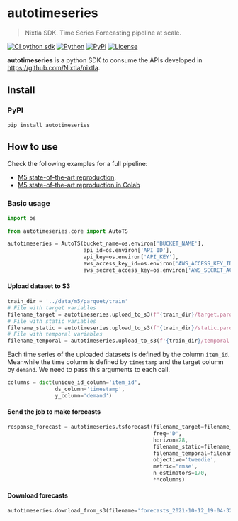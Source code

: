 # autotimeseries
> Nixtla SDK. Time Series Forecasting pipeline at scale.


[![CI python sdk](https://github.com/Nixtla/nixtla/actions/workflows/python-sdk.yml/badge.svg)](https://github.com/Nixtla/nixtla/actions/workflows/python-sdk.yml)
[![Python](https://img.shields.io/pypi/pyversions/autotimeseries)](https://pypi.org/project/autotimeseries/)
[![PyPi](https://img.shields.io/pypi/v/autotimeseries?color=blue)](https://pypi.org/project/autotimeseries/)
[![License](https://img.shields.io/github/license/Nixtla/autotimeseries)](https://github.com/Nixtla/nixtla/sdk/python-autotimeseries/blob/main/LICENSE)

**autotimeseries** is a python SDK to consume the APIs developed in https://github.com/Nixtla/nixtla.

## Install

### PyPI

`pip install autotimeseries`

## How to use

Check the following examples for a full pipeline:

- [M5 state-of-the-art reproduction](https://github.com/Nixtla/autotimeseries/tree/main/examples/m5).
- [M5 state-of-the-art reproduction in Colab](https://colab.research.google.com/drive/1pmp4rqiwiPL-ambxTrJGBiNMS-7vm3v6?ts=616700c4)

### Basic usage

```python
import os

from autotimeseries.core import AutoTS

autotimeseries = AutoTS(bucket_name=os.environ['BUCKET_NAME'],
                        api_id=os.environ['API_ID'], 
                        api_key=os.environ['API_KEY'],
                        aws_access_key_id=os.environ['AWS_ACCESS_KEY_ID'], 
                        aws_secret_access_key=os.environ['AWS_SECRET_ACCESS_KEY'])
```

#### Upload dataset to S3

```python
train_dir = '../data/m5/parquet/train'
# File with target variables
filename_target = autotimeseries.upload_to_s3(f'{train_dir}/target.parquet')
# File with static variables
filename_static = autotimeseries.upload_to_s3(f'{train_dir}/static.parquet')
# File with temporal variables
filename_temporal = autotimeseries.upload_to_s3(f'{train_dir}/temporal.parquet')
```

Each time series of the uploaded datasets is defined by the column `item_id`. Meanwhile the time column is defined by `timestamp` and the target column by `demand`. We need to pass this arguments to each call.

```python
columns = dict(unique_id_column='item_id',
               ds_column='timestamp',
               y_column='demand')
```

#### Send the job to make forecasts

```python
response_forecast = autotimeseries.tsforecast(filename_target=filename_target,
                                              freq='D',
                                              horizon=28, 
                                              filename_static=filename_static,
                                              filename_temporal=filename_temporal,
                                              objective='tweedie',
                                              metric='rmse',
                                              n_estimators=170,
                                              **columns)
```

#### Download forecasts

```python
autotimeseries.download_from_s3(filename='forecasts_2021-10-12_19-04-32.csv', filename_output='../data/forecasts.csv')
```
